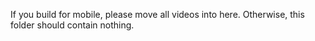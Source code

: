 If you build for mobile, please move all videos into here.
Otherwise, this folder should contain nothing.